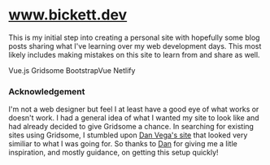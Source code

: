 # www.bickett.dev

This is my initial step into creating a personal site with hopefully some blog posts sharing what I've learning over my web development days.  This most likely includes making mistakes on this site to learn from and share as well.


Vue.js
Gridsome
BootstrapVue
Netlify


### Acknowledgement
I'm not a web designer but feel I at least have a good eye of what works or doesn't work.  I had a general idea of what I wanted my site to look like and had already decided to give Gridsome a chance.  In searching for existing sites using Gridsome, I stumbled upon [Dan Vega's site](https://github.com/danvega/danvega-dev) that looked very similiar to what I was going for.  So thanks to [Dan](https://www.danvega.dev/) for giving me a litle inspiration, and mostly guidance, on getting this setup quickly!
